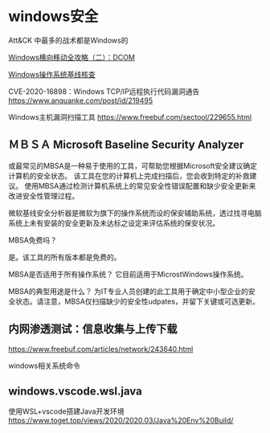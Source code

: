# windows安全


Att&CK 中最多的战术都是Windows的

[Windows横向移动全攻略（二）：DCOM](https://www.anquanke.com/post/id/217928)

[Windows操作系统基线核查](https://www.freebuf.com/articles/system/249783.html)


CVE-2020-16898：Windows TCP/IP远程执行代码漏洞通告
https://www.anquanke.com/post/id/219495

Windows主机漏洞扫描工具
https://www.freebuf.com/sectool/229655.html

## ＭＢＳＡ Microsoft Baseline Security Analyzer

或最常见的MBSA是一种易于使用的工具，可帮助您根据Microsoft安全建议确定计算机的安全状态。
该工具在您的计算机上完成扫描后，您会收到特定的补救建议。
使用MBSA通过检测计算机系统上的常见安全性错误配置和缺少安全更新来改进安全性管理过程。

微软基线安全分析器是微软为旗下的操作系统而设的保安辅助系统，透过找寻电脑系统上未有安装的安全更新及未达标之设定来评估系统的保安状况。

MBSA免费吗？

是。该工具的所有版本都是免费的。

MBSA是否适用于所有操作系统？
它目前适用于MicrostWindows操作系统。

MBSA的典型用途是什么？
为IT专业人员创建的此工具用于确定中小型企业的安全状态。请注意，MBSA仅扫描缺少的安全性udpates，并留下关键或可选更新。

## 内网渗透测试：信息收集与上传下载
https://www.freebuf.com/articles/network/243640.html

windows相关系统命令

## windows.vscode.wsl.java

使用WSL+vscode搭建Java开发环境
https://www.toget.top/views/2020/2020.03/Java%20Env%20Build/

